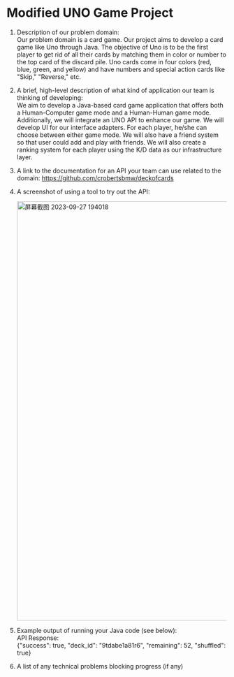 # Modified UNO Game Project
1. Description of our problem domain: <br>
      Our problem domain is a card game. Our project aims to develop a card game like Uno through Java. The objective of Uno is to be the first player to get rid of all their cards by matching them in color or number to the top card of the discard pile. Uno cards come in four colors (red, blue, green, and yellow) and have numbers and special action cards like "Skip," "Reverse," etc.

2. A brief, high-level description of what kind of application our team is thinking of developing: <br>
      We aim to develop a Java-based card game application that offers both a Human-Computer game mode and a Human-Human game mode. Additionally, we will integrate an UNO API to enhance our game. We will develop UI for our interface adapters. For each player, he/she can choose between either game mode. We will also have a friend system so that user could add and play with friends. We will also create a ranking system for each player using the K/D data as our infrastructure layer.
   
3. A link to the documentation for an API your team can use related to the domain:
         https://github.com/crobertsbmw/deckofcards

4. A screenshot of using a tool to try out the API: <br>

      <img width="960" alt="屏幕截图 2023-09-27 194018" src="https://github.com/funkyluv1/UNO/assets/140139064/53207d97-110e-446e-91ad-846a6fbdba88">

5. Example output of running your Java code (see below): <br>
      API Response: <br>
      {"success": true, "deck_id": "9tdabe1a81r6", "remaining": 52, "shuffled": true}

6. A list of any technical problems blocking progress (if any)
